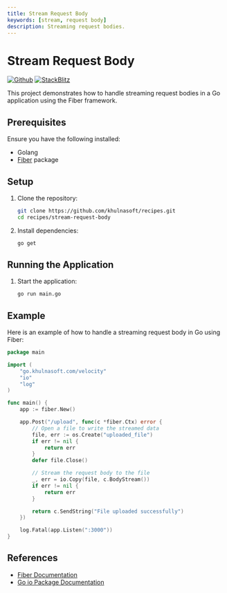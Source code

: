 ```yaml
---
title: Stream Request Body
keywords: [stream, request body]
description: Streaming request bodies.
---
```


# Stream Request Body

[![Github](https://img.shields.io/static/v1?label=&message=Github&color=2ea44f&style=for-the-badge&logo=github)](https://github.com/khulnasoft/recipes/tree/master/stream-request-body) [![StackBlitz](https://img.shields.io/static/v1?label=&message=StackBlitz&color=2ea44f&style=for-the-badge&logo=StackBlitz)](https://stackblitz.com/github/khulnasoft/recipes/tree/master/stream-request-body)

This project demonstrates how to handle streaming request bodies in a Go application using the Fiber framework.

## Prerequisites

Ensure you have the following installed:

- Golang
- [Fiber](https://github.com/khulnasoft/fiber) package

## Setup

1. Clone the repository:
    ```sh
    git clone https://github.com/khulnasoft/recipes.git
    cd recipes/stream-request-body
    ```

2. Install dependencies:
    ```sh
    go get
    ```

## Running the Application

1. Start the application:
    ```sh
    go run main.go
    ```

## Example

Here is an example of how to handle a streaming request body in Go using Fiber:

```go
package main

import (
    "go.khulnasoft.com/velocity"
    "io"
    "log"
)

func main() {
    app := fiber.New()

    app.Post("/upload", func(c *fiber.Ctx) error {
        // Open a file to write the streamed data
        file, err := os.Create("uploaded_file")
        if err != nil {
            return err
        }
        defer file.Close()

        // Stream the request body to the file
        _, err = io.Copy(file, c.BodyStream())
        if err != nil {
            return err
        }

        return c.SendString("File uploaded successfully")
    })

    log.Fatal(app.Listen(":3000"))
}
```

## References

- [Fiber Documentation](https://docs.khulnasoft.io)
- [Go io Package Documentation](https://pkg.go.dev/io)
